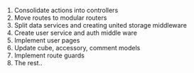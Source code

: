 1. Consolidate actions into controllers
2. Move routes to modular routers
3. Split data services and creating united storage middleware
4. Create user service and auth middle ware
5. Implement user pages
6. Update cube, accessory, comment models
7. Implement route guards
8. The rest..